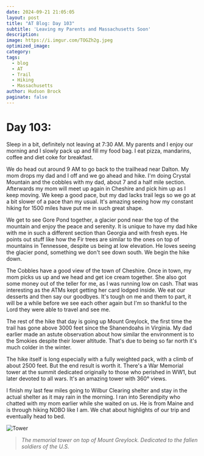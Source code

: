 ```yaml
---
date: 2024-09-21 21:05:05
layout: post
title: "AT Blog: Day 103"
subtitle: 'Leaving my Parents and Massachusetts Soon'
description:
image: https://i.imgur.com/TOGZh2g.jpeg
optimized_image: 
category:
tags:
  - blog
  - AT
  - Trail
  - Hiking
  - Massachusetts
author: Hudson Brock
paginate: false
---
```


# Day 103:

Sleep in a bit, definitely not leaving at 7:30 AM. My parents and I enjoy our morning and I slowly pack up and fill my food bag. I eat pizza, mandarins, coffee and diet coke for breakfast.

We do head out around 9 AM to go back to the trailhead near Dalton. My mom drops my dad and I off and we go ahead and hike. I'm doing Crystal Mountain and the cobbles with my dad, about 7 and a half mile section. Afterwards my mom will meet up again in Cheshire and pick him up as I keep moving. We keep a good pace, but my dad lacks trail legs so we go at a bit slower of a pace than my usual. It's amazing seeing how my constant hiking for 1500 miles have put me in such great shape.

We get to see Gore Pond together, a glacier pond near the top of the mountain and enjoy the peace and serenity. It is unique to have my dad hike with me in such a different section than Georgia and with fresh eyes. He points out stuff like how the Fir trees are similar to the ones on top of mountains in Tennessee, despite us being at low elevation. He loves seeing the glacier pond, something we don't see down south. We begin the hike down. 

The Cobbles have a good view of the town of Cheshire. Once in town, my mom picks us up and we head and get ice cream together. She also got some money out of the teller for me, as I was running low on cash. That was interesting as the ATMs kept getting her card lodged inside. We eat our desserts and then say our goodbyes. It's tough on me and them to part, it will be a while before we see each other again but I'm so thankful to the Lord they were able to travel and see me.

The rest of the hike that day is going up Mount Greylock, the first time the trail has gone above 3000 feet since the Shanendoahs in Virginia. My dad earlier made an astute observation about how similar the environment is to the Smokies despite their lower altitude. That's due to being so far north it's much colder in the winter.

The hike itself is long especially with a fully weighted pack, with a climb of about 2500 feet. But the end result is worth it. There's a War Memorial tower at the summit dedicated originally to those who perished in WW1, but later devoted to all wars. It's an amazing tower with 360° views. 

I finish my last few miles going to Wilbur Clearing shelter and stay in the actual shelter as it may rain in the morning. I ran into Serendipity who chatted with my mom earlier while she waited on us. He is from Maine and is through hiking NOBO like I am. We chat about highlights of our trip and eventually head to bed.


![Tower](https://i.imgur.com/2aMUUNx.jpeg "The memorial tower on top of Mount Greylock. Dedicated to the fallen soldiers of the U.S.")

>*The memorial tower on top of Mount Greylock. Dedicated to the fallen soldiers of the U.S.*